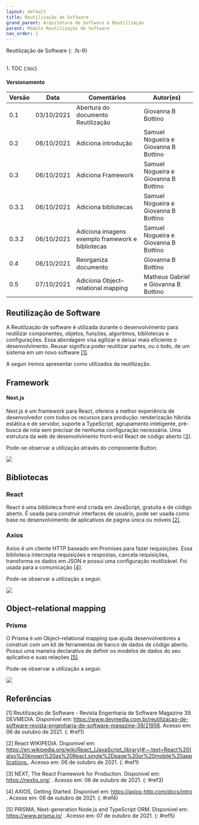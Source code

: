 ```yaml
---
layout: default
title: Reutilização de Software
grand_parent: Arquitetura de Software & Reutilização
parent: Módulo Reutilização de Software
nav_order: 1
---
```


Reutilização de Software
{: .fs-9}

<br>
1. TOC
{:toc}

#### Versionamento

|Versão | Data     | Comentários                        | Autor(es)                               |
|-------|----------|------------------------------------|-----------------------------------------|
|0.1    |03/10/2021| Abertura do documento Reutilização | Giovanna B Bottino                      |
|0.2    |06/10/2021| Adiciona introdução                | Samuel Nogueira e    Giovanna B Bottino |
|0.3    |06/10/2021| Adiciona Framework                 | Samuel Nogueira e    Giovanna B Bottino |
|0.3.1  |06/10/2021| Adiciona bibliotecas               | Samuel Nogueira e    Giovanna B Bottino |
|0.3.2  |06/10/2021| Adiciona imagens exemplo framework e bibliotecas | Samuel Nogueira e    Giovanna B Bottino |
|0.4    |06/10/2021| Reorganiza documento               | Giovanna B Bottino |
|0.5    |07/10/2021| Adiciona Object–relational mapping | Matheus Gabriel e Giovanna B Bottino |

## Reutilização de Software

A Reutilização de software é utilizada durante o desenvolvimento para reutilizar componentes, objetos, funções, algoritmos, bibliotecas e configurações. Essa abordagem visa agilizar e deixar mais eficiente o desenvolvimento. Reusar significa poder reutilizar partes, ou o todo, de um sistema em um novo software [[1]](#ref1).

A seguir iremos apresentar como utilizados da reutilização.

## Framework

#### Next.js
Next.js é um framework para React, oferece a melhor experiência de desenvolvedor com todos os recursos para produção: renderização híbrida estática e de servidor, suporte a TypeScript, agrupamento inteligente, pré-busca de rota sem precisar de nenhuma configuração necessária. Uma estrutura da web de desenvolvimento front-end React de código aberto [[3]](#ref3).

Pode-se observar a utilização através do componente Button. 

<a href="{{ site.baseurl }}/assets/images/reutilizavies/button.png" data-toggle="lightbox">
    <img src="{{ site.baseurl }}/assets/images/reutilizavies/button.png" class="img-fluid" />
</a>

## Bibliotecas

### React
React é uma biblioteca front-end criada em JavaScript, gratuita e de código aberto. É usada para construir interfaces de usuário, pode ser usada como base no desenvolvimento de aplicativos de página única ou móveis [[2]](#ref2).

### Axios

Axios é um cliente HTTP baseado em Promises para fazer requisições. Essa biblioteca intercepta requisições e respostas, cancela requisições, transforma os dados em JSON e possui uma configuração reutilizável. Foi usada para a comunicação [[4]](#ref4).

Pode-se observar a utilização a seguir. 

<a href="{{ site.baseurl }}/assets/images/reutilizavies/axios.png" data-toggle="lightbox">
    <img src="{{ site.baseurl }}/assets/images/reutilizavies/axios.png" class="img-fluid" />
</a>

## Object–relational mapping

### Prisma 

O Prisma é um Object–relational mapping que ajuda desenvolvedores a construir com um kit de ferramentas de banco de dados de código aberto. Possui uma maneira declarativa de definir os modelos de dados do seu aplicativo e suas relações [[5]](#ref5).

Pode-se observar a utilização a seguir. 

<a href="{{ site.baseurl }}/assets/images/reutilizavies/prisma.png" data-toggle="lightbox">
    <img src="{{ site.baseurl }}/assets/images/reutilizavies/prisma.png" class="img-fluid" />
</a>

## Referências

[1] Reutilização de Software - Revista Engenharia de Software Magazine 39. DEVMEDIA. Disponível em: <https://www.devmedia.com.br/reutilizacao-de-software-revista-engenharia-de-software-magazine-39/21956>. Acesso em: 06 de outubro de 2021.
{: #ref1}

[2] React WIKIPEDIA. Disponível em: <https://en.wikipedia.org/wiki/React_(JavaScript_library)#:~:text=React%20(also%20known%20as%20React,single%2Dpage%20or%20mobile%20applications.>. Acesso em: 06 de outubro de 2021.
{: #ref1}

[3] NEXT, The React Framework for Production. Disponível em: <https://nextjs.org/> . Acesso em: 06 de outubro de 2021.
{: #ref3}

[4] AXIOS, Getting Started. Disponível em: <https://axios-http.com/docs/intro> . Acesso em: 06 de outubro de 2021.
{: #ref4}

[5] PRISMA, Next-generation Node.js and TypeScript ORM. Disponível em: <https://www.prisma.io/> . Acesso em: 07 de outubro de 2021.
{: #ref5}